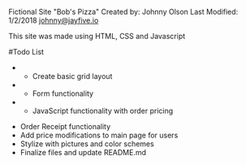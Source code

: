 Fictional Site "Bob's Pizza"
Created by: Johnny Olson            Last Modified: 1/2/2018
            johnny@jayfive.io
            
            
This site was made using HTML, CSS and Javascript



#Todo List

* - Create basic grid layout
* - Form functionality
* - JavaScript functionality with order pricing
- Order Receipt functionality
- Add price modifications to main page for users
- Stylize with pictures and color schemes
- Finalize files and update README.md